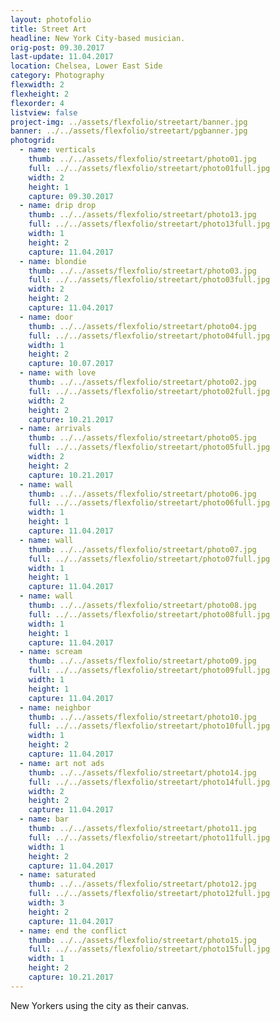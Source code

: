 ```yaml
---
layout: photofolio
title: Street Art
headline: New York City-based musician.
orig-post: 09.30.2017
last-update: 11.04.2017
location: Chelsea, Lower East Side
category: Photography
flexwidth: 2
flexheight: 2
flexorder: 4
listview: false
project-img: ../assets/flexfolio/streetart/banner.jpg
banner: ../../assets/flexfolio/streetart/pgbanner.jpg
photogrid:
  - name: verticals
    thumb: ../../assets/flexfolio/streetart/photo01.jpg
    full: ../../assets/flexfolio/streetart/photo01full.jpg
    width: 2
    height: 1
    capture: 09.30.2017
  - name: drip drop
    thumb: ../../assets/flexfolio/streetart/photo13.jpg
    full: ../../assets/flexfolio/streetart/photo13full.jpg
    width: 1
    height: 2
    capture: 11.04.2017
  - name: blondie
    thumb: ../../assets/flexfolio/streetart/photo03.jpg
    full: ../../assets/flexfolio/streetart/photo03full.jpg
    width: 2
    height: 2
    capture: 11.04.2017
  - name: door
    thumb: ../../assets/flexfolio/streetart/photo04.jpg
    full: ../../assets/flexfolio/streetart/photo04full.jpg
    width: 1
    height: 2
    capture: 10.07.2017
  - name: with love
    thumb: ../../assets/flexfolio/streetart/photo02.jpg
    full: ../../assets/flexfolio/streetart/photo02full.jpg
    width: 2
    height: 2
    capture: 10.21.2017
  - name: arrivals
    thumb: ../../assets/flexfolio/streetart/photo05.jpg
    full: ../../assets/flexfolio/streetart/photo05full.jpg
    width: 2
    height: 2
    capture: 10.21.2017
  - name: wall
    thumb: ../../assets/flexfolio/streetart/photo06.jpg
    full: ../../assets/flexfolio/streetart/photo06full.jpg
    width: 1
    height: 1
    capture: 11.04.2017
  - name: wall
    thumb: ../../assets/flexfolio/streetart/photo07.jpg
    full: ../../assets/flexfolio/streetart/photo07full.jpg
    width: 1
    height: 1
    capture: 11.04.2017
  - name: wall
    thumb: ../../assets/flexfolio/streetart/photo08.jpg
    full: ../../assets/flexfolio/streetart/photo08full.jpg
    width: 1
    height: 1
    capture: 11.04.2017
  - name: scream
    thumb: ../../assets/flexfolio/streetart/photo09.jpg
    full: ../../assets/flexfolio/streetart/photo09full.jpg
    width: 1
    height: 1
    capture: 11.04.2017
  - name: neighbor
    thumb: ../../assets/flexfolio/streetart/photo10.jpg
    full: ../../assets/flexfolio/streetart/photo10full.jpg
    width: 1
    height: 2
    capture: 11.04.2017
  - name: art not ads
    thumb: ../../assets/flexfolio/streetart/photo14.jpg
    full: ../../assets/flexfolio/streetart/photo14full.jpg
    width: 2
    height: 2
    capture: 11.04.2017
  - name: bar
    thumb: ../../assets/flexfolio/streetart/photo11.jpg
    full: ../../assets/flexfolio/streetart/photo11full.jpg
    width: 1
    height: 2
    capture: 11.04.2017
  - name: saturated
    thumb: ../../assets/flexfolio/streetart/photo12.jpg
    full: ../../assets/flexfolio/streetart/photo12full.jpg
    width: 3
    height: 2
    capture: 11.04.2017
  - name: end the conflict
    thumb: ../../assets/flexfolio/streetart/photo15.jpg
    full: ../../assets/flexfolio/streetart/photo15full.jpg
    width: 1
    height: 2
    capture: 10.21.2017
---
```


New Yorkers using the city as their canvas.

